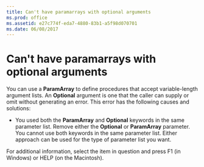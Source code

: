 ```yaml
---
title: Can't have paramarrays with optional arguments
ms.prod: office
ms.assetid: e27c774f-eda7-4880-83b1-a5f98d070701
ms.date: 06/08/2017
---
```



# Can't have paramarrays with optional arguments
You can use a  **ParamArray** to define procedures that accept variable-length argument lists. An **Optional** argument is one that the caller can supply or omit without generating an error. This error has the following causes and solutions:


- You used both the  **ParamArray** and **Optional** keywords in the same parameter list. Remove either the **Optional** or **ParamArray** parameter. You cannot use both keywords in the same parameter list. Either approach can be used for the type of parameter list you want.
    

For additional information, select the item in question and press F1 (in Windows) or HELP (on the Macintosh).

